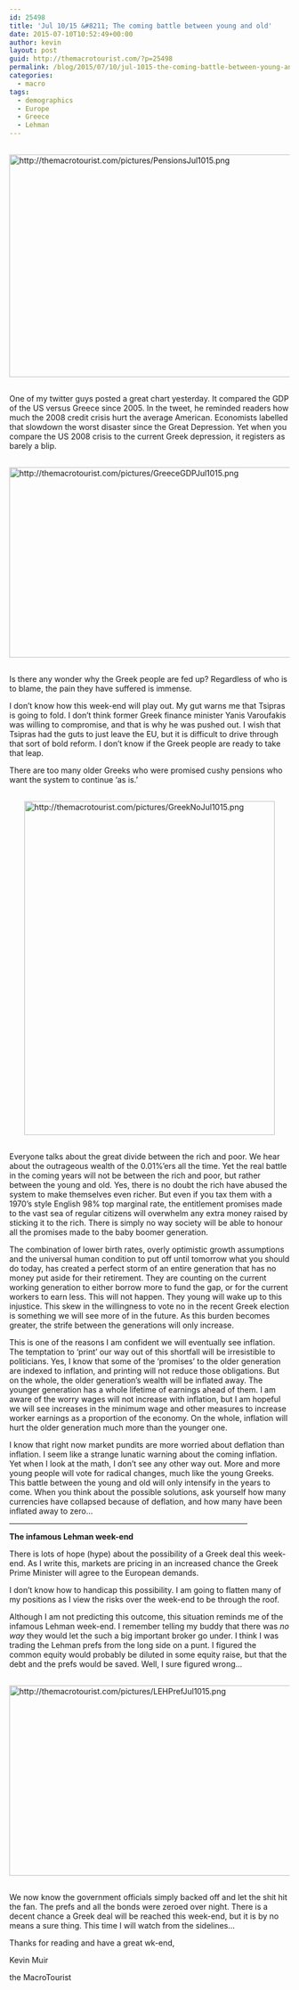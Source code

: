 ```yaml
---
id: 25498
title: 'Jul 10/15 &#8211; The coming battle between young and old'
date: 2015-07-10T10:52:49+00:00
author: kevin
layout: post
guid: http://themacrotourist.com/?p=25498
permalink: /blog/2015/07/10/jul-1015-the-coming-battle-between-young-and-old/
categories:
  - macro
tags:
  - demographics
  - Europe
  - Greece
  - Lehman
---
```


  <img src="http://themacrotourist.com/pictures/PensionsJul1015.png" style="margin:30px auto;display:block;" alt="http://themacrotourist.com/pictures/PensionsJul1015.png" width="600" height="400">

One of my twitter guys posted a great chart yesterday. It compared the GDP of the US versus Greece since 2005. In the tweet, he reminded readers how much the 2008 credit crisis hurt the average American. Economists labelled that slowdown the worst disaster since the Great Depression. Yet when you compare the US 2008 crisis to the current Greek depression, it registers as barely a blip.


  <img src="http://themacrotourist.com/pictures/GreeceGDPJul1015.png" style="margin:30px auto;display:block;" alt="http://themacrotourist.com/pictures/GreeceGDPJul1015.png" width="600" height="342">

Is there any wonder why the Greek people are fed up? Regardless of who is to blame, the pain they have suffered is immense. 

I don&#8217;t know how this week-end will play out. My gut warns me that Tsipras is going to fold. I don&#8217;t think former Greek finance minister Yanis Varoufakis was willing to compromise, and that is why he was pushed out. I wish that Tsipras had the guts to just leave the EU, but it is difficult to drive through that sort of bold reform. I don&#8217;t know if the Greek people are ready to take that leap. 

There are too many older Greeks who were promised cushy pensions who want the system to continue &#8216;as is.&#8217; 


  <img src="http://themacrotourist.com/pictures/GreekNoJul1015.png" style="margin:30px auto;display:block;" alt="http://themacrotourist.com/pictures/GreekNoJul1015.png" width="450" height="600">

Everyone talks about the great divide between the rich and poor. We hear about the outrageous wealth of the 0.01%&#8217;ers all the time. Yet the real battle in the coming years will not be between the rich and poor, but rather between the young and old. Yes, there is no doubt the rich have abused the system to make themselves even richer. But even if you tax them with a 1970&#8217;s style English 98% top marginal rate, the entitlement promises made to the vast sea of regular citizens will overwhelm any extra money raised by sticking it to the rich. There is simply no way society will be able to honour all the promises made to the baby boomer generation. 

The combination of lower birth rates, overly optimistic growth assumptions and the universal human condition to put off until tomorrow what you should do today, has created a perfect storm of an entire generation that has no money put aside for their retirement. They are counting on the current working generation to either borrow more to fund the gap, or for the current workers to earn less. This will not happen. They young will wake up to this injustice. This skew in the willingness to vote no in the recent Greek election is something we will see more of in the future. As this burden becomes greater, the strife between the generations will only increase. 

This is one of the reasons I am confident we will eventually see inflation. The temptation to &#8216;print&#8217; our way out of this shortfall will be irresistible to politicians. Yes, I know that some of the &#8216;promises&#8217; to the older generation are indexed to inflation, and printing will not reduce those obligations. But on the whole, the older generation&#8217;s wealth will be inflated away. The younger generation has a whole lifetime of earnings ahead of them. I am aware of the worry wages will not increase with inflation, but I am hopeful we will see increases in the minimum wage and other measures to increase worker earnings as a proportion of the economy. On the whole, inflation will hurt the older generation much more than the younger one. 

I know that right now market pundits are more worried about deflation than inflation. I seem like a strange lunatic warning about the coming inflation. Yet when I look at the math, I don&#8217;t see any other way out. More and more young people will vote for radical changes, much like the young Greeks. This battle between the young and old will only intensify in the years to come. When you think about the possible solutions, ask yourself how many currencies have collapsed because of deflation, and how many have been inflated away to zero&#8230;

<hr size="3" width="85%" />

**The infamous Lehman week-end**

There is lots of hope (hype) about the possibility of a Greek deal this week-end. As I write this, markets are pricing in an increased chance the Greek Prime Minister will agree to the European demands. 

I don&#8217;t know how to handicap this possibility. I am going to flatten many of my positions as I view the risks over the week-end to be through the roof. 

Although I am not predicting this outcome, this situation reminds me of the infamous Lehman week-end. I remember telling my buddy that there was _no way_ they would let the such a big important broker go under. I think I was trading the Lehman prefs from the long side on a punt. I figured the common equity would probably be diluted in some equity raise, but that the debt and the prefs would be saved. Well, I sure figured wrong&#8230;


  <img src="http://themacrotourist.com/pictures/LEHPrefJul1015.png" style="margin:30px auto;display:block;" alt="http://themacrotourist.com/pictures/LEHPrefJul1015.png" width="600" height="342">

We now know the government officials simply backed off and let the shit hit the fan. The prefs and all the bonds were zeroed over night. There is a decent chance a Greek deal will be reached this week-end, but it is by no means a sure thing. This time I will watch from the sidelines&#8230;

Thanks for reading and have a great wk-end,
  
Kevin Muir
  
the MacroTourist